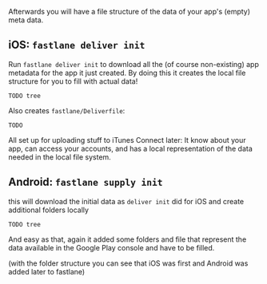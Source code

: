 
Afterwards you will have a file structure of the data of your app's (empty) meta data.

## iOS: `fastlane deliver init`

Run `fastlane deliver init` to download all the (of course non-existing) app metadata for the app it just created. By doing this it creates the local file structure for you to fill with actual data!

```
TODO tree
```
Also creates `fastlane/Deliverfile`:
```
TODO
```

All set up for uploading stuff to iTunes Connect later: It know about your app, can access your accounts, and has a local representation of the data needed in the local file system.



## Android: `fastlane supply init`

this will download the initial data as `deliver init` did for iOS
and create additional folders locally

```
TODO tree
```

And easy as that, again it added some folders and file that represent the data available in the Google Play console and have to be filled.

(with the folder structure you can see that iOS was first and Android was added later to fastlane)